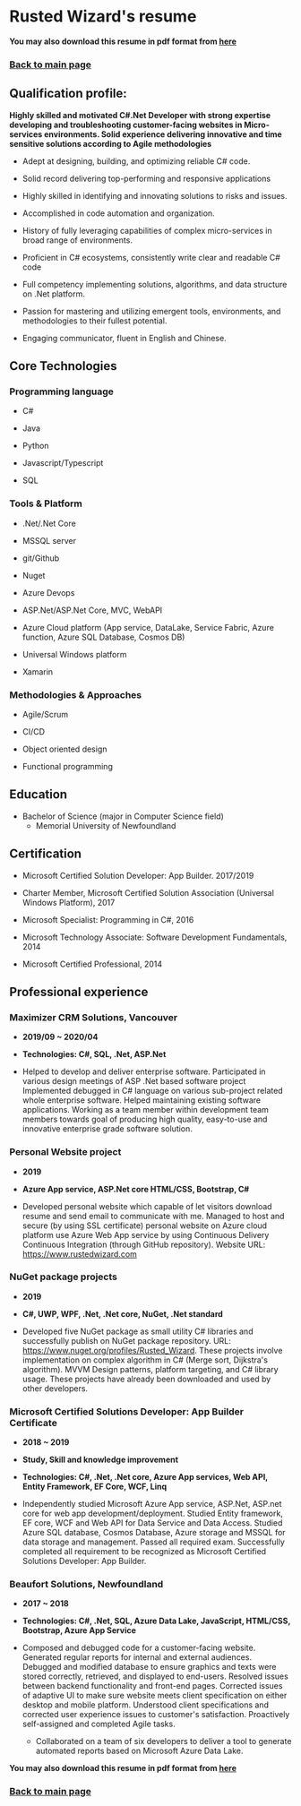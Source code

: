 # Rusted Wizard's resume

**You may also download this resume in pdf format from [here](https://www.rustedwizard.com/assets/Resume/My-Resume.pdf)**

### [Back to main page](https://rustedwizard.github.io)

## Qualification profile:

**Highly skilled and motivated C#.Net Developer with strong expertise developing and troubleshooting customer-facing websites in Micro-services environments. Solid experience delivering innovative and time sensitive solutions according to Agile methodologies**

* Adept at designing, building, and optimizing reliable C# code.

* Solid record delivering top-performing and responsive applications

* Highly skilled in identifying and innovating solutions to risks and issues.

* Accomplished in code automation and organization.

* History of fully leveraging capabilities of complex micro-services in broad range of environments.

* Proficient in C# ecosystems, consistently write clear and readable C# code

* Full competency implementing solutions, algorithms, and data structure on .Net platform.

* Passion for mastering and utilizing emergent tools, environments, and methodologies to their fullest potential.

* Engaging communicator, fluent in English and Chinese.

## Core Technologies

### Programming language

* C#

* Java

* Python

* Javascript/Typescript

* SQL

### Tools & Platform

* .Net/.Net Core

* MSSQL server

* git/Github

* Nuget

* Azure Devops

* ASP.Net/ASP.Net Core, MVC, WebAPI

* Azure Cloud platform (App service, DataLake, Service Fabric, Azure function, Azure SQL Database, Cosmos DB)

* Universal Windows platform

* Xamarin

### Methodologies & Approaches

* Agile/Scrum 

* CI/CD

* Object oriented design

* Functional programming

## Education

* Bachelor of Science (major in Computer Science field) 
    * Memorial University of Newfoundland 

## Certification

* Microsoft Certified Solution Developer: App Builder. 2017/2019

* Charter Member, Microsoft Certified Solution Association (Universal Windows Platform), 2017

* Microsoft Specialist: Programming in C#, 2016

* Microsoft Technology Associate: Software Development Fundamentals, 2014

* Microsoft Certified Professional, 2014

## Professional experience

### Maximizer CRM Solutions, Vancouver

* **2019/09 ~ 2020/04**

* **Technologies: C#, SQL, .Net, ASP.Net**

* Helped to develop and deliver enterprise software. Participated in various design meetings of ASP .Net based software project Implemented debugged in C# language on various sub-project related whole enterprise software. Helped maintaining existing software applications. Working as a team member within development team members towards goal of producing high quality, easy-to-use and innovative enterprise grade software solution.

### Personal Website project

* **2019**

* **Azure App service, ASP.Net core HTML/CSS, Bootstrap, C#**

* Developed personal website which capable of let visitors download resume and send email to communicate with me. Managed to host and secure (by using SSL certificate) personal website on Azure cloud platform use Azure Web App service by using Continuous Delivery Continuous Integration (through GitHub repository). Website URL: https://www.rustedwizard.com

### NuGet package projects

* **2019**

* **C#, UWP, WPF, .Net, .Net core, NuGet, .Net standard**

* Developed five NuGet package as small utility C# libraries and successfully publish on NuGet package repository. URL: https://www.nuget.org/profiles/Rusted_Wizard. These projects involve implementation on complex algorithm in C# (Merge sort, Dijkstra's algorithm). MVVM Design patterns, platform targeting, and C# library usage. These projects have already been downloaded and used by other developers.

### Microsoft Certified Solutions Developer: App Builder Certificate

* **2018 ~ 2019**

* **Study, Skill and knowledge improvement**

* **Technologies: C#, .Net, .Net core, Azure App services, Web API, Entity Framework, EF Core, WCF, Linq**

* Independently studied Microsoft Azure App service, ASP.Net, ASP.net core for web app development/deployment. Studied Entity framework, EF core, WCF and Web API for Data Service and Data Access. Studied Azure SQL database, Cosmos Database, Azure storage and MSSQL for data storage and management. Passed all required exam. Successfully completed all requirement to be recognized as Microsoft Certified Solutions Developer: App Builder.

### Beaufort Solutions, Newfoundland

* **2017 ~ 2018**

* **Technologies: C#, .Net, SQL, Azure Data Lake, JavaScript, HTML/CSS, Bootstrap, Azure App Service**

* Composed and debugged code for a customer-facing website. Generated regular reports for internal and external audiences. Debugged and modified database to ensure graphics and texts were stored correctly, retrieved, and displayed to end-users. Resolved issues between backend functionality and front-end pages. Corrected issues of adaptive UI to make sure website meets client specification on either desktop and mobile platform. Understood client specifications and corrected user experience issues to customer's satisfaction. Proactively self-assigned and completed Agile tasks.
    * Collaborated on a team of six developers to deliver a tool to generate automated reports based on Microsoft Azure Data Lake.

**You may also download this resume in pdf format from [here](https://www.rustedwizard.com/assets/Resume/My-Resume.pdf)**

### [Back to main page](https://rustedwizard.github.io)
